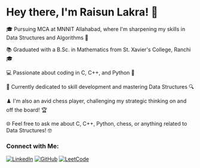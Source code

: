 # Hey there, I'm Raisun Lakra! 👋

🎓 Pursuing MCA at MNNIT Allahabad, where I'm sharpening my skills in Data Structures and Algorithms 🚀

📚 Graduated with a B.Sc. in Mathematics from St. Xavier's College, Ranchi 🎓

💻 Passionate about coding in C, C++, and Python 🐍

🧠 Currently dedicated to skill development and mastering Data Structures 🔍

♟️ I'm also an avid chess player, challenging my strategic thinking on and off the board! 🏆

🌐 Feel free to ask me about C, C++, Python, chess, or anything related to Data Structures! 🤓

<!-- Connect with Me -->
### Connect with Me:

[![LinkedIn](https://img.shields.io/badge/LinkedIn-Connect-blue?style=flat-square&logo=linkedin)](https://www.linkedin.com/in/raisunlakra18)
[![GitHub](https://img.shields.io/badge/GitHub-Follow-black?style=flat-square&logo=github)](https://github.com/RaisunLakra)
[![LeetCode](https://img.shields.io/badge/LeetCode-Solve-green?style=flat-square&logo=leetcode)](https://leetcode.com/raisunlakra18)

<!-- ![Visitor Count](https://visitor-badge.glitch.me/badge?page_id=RaisunLakra) -->


<!-- You can add more badges or customize this section as needed -->
